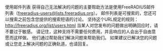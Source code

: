 # 
使用邮件列表
获得自己无法解决的问题的主要帮助方法是使用FreeRADIUS邮件列表（freeradius-users@lists.freeradius.org）。 邮件列表是可搜索的，您还可以搜索之前包含您提供的搜索短语的讨论。
坚持这个URL规定的规则：
http://freeradius.org/list/users.html
当某人对您发布的问题做出明确回应时，请不要过于敏感。 请记住，这种支持不需要任何费用，并且响应的人会出于自由意愿而这样做。 他们通过帮助我们解决问题来帮助我们。 如果建议已解决您的问题或让您走上解决问题的正确轨道，也请回复。
